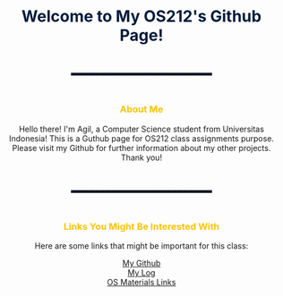 <h1 style="color: #001D3D; font-weight: bold; text-align:center"> Welcome to My OS212's Github Page! </h1>

<hr style="border-style: dotted none none none; border-width: 5px; height: 0; width: 50%; color: #001d3d; margin: 50px auto 50px auto;">

<h3 style="color: #FFC300; text-align:center; font-weight: bold;"> About Me </h3>
<p style="text-align:center;">Hello there! I'm Agil, a Computer Science student from Universitas Indonesia! This is a Guthub page for OS212 class assignments purpose. Please visit my Github for further information about my other projects. Thank you!</p>

<hr style="border-style: dotted none none none; border-width: 5px; height: 0; width: 50%; color: #001d3d; margin: 50px auto 50px auto;">

<h3 style="color: #FFC300; text-align:center; font-weight: bold;"> Links You Might Be Interested With</h3>
<p style="text-align:center;">Here are some links that might be important for this class:</p>
<p style="text-align: center;">
  <a href="https://github.com/agilghif">My Github</a><br>
  <a href="https://agilghif.github.io/os212/TXT/mylog.txt">My Log</a><br>
  <a href="https://agilghif.github.io/os212/LINKS/">OS Materials Links</a><br>
</p>
